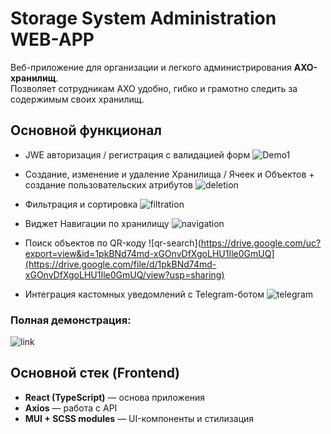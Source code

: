 # Storage System Administration WEB-APP

Веб-приложение для организации и легкого администрирования **АХО-хранилищ**.  
Позволяет сотрудникам АХО удобно, гибко и грамотно следить за содержимым своих хранилищ.

## Основной функционал

-    JWE авторизация / регистрация с валидацией форм
![Demo1](https://drive.google.com/uc?export=view&id=15ikZBf6MRnESbxD1Whq9WZqqizXM54OK)
  
-    Создание, изменение и удаление Хранилища / Ячеек и Объектов + cоздание пользовательских атрибутов
![deletion](https://drive.google.com/uc?export=view&id=1UbDGx_l80CjIDpa2YwIwWFu_uNSoXo8H)

-    Фильтрация и сортировка
![filtration](https://drive.google.com/uc?export=view&id=1sXaMDBtEDxt9fK2J0eIkQGn3ITst3HhS)

-    Виджет Навигации по хранилищу
![navigation](https://drive.google.com/uc?export=view&id=1P2XVWXk1MgmflruNhrRpufLuGcJq88lL)

-    Поиск объектов по QR-коду
![qr-search](https://drive.google.com/uc?export=view&id=1pkBNd74md-xGOnvDfXgoLHU1Ile0GmUQ](https://drive.google.com/file/d/1pkBNd74md-xGOnvDfXgoLHU1Ile0GmUQ/view?usp=sharing)

-    Интеграция кастомных уведомлений с Telegram-ботом
![telegram](https://drive.google.com/uc?export=view&id=1x2PY8ix1pxCxi5_K1C2vT26JsYR2hph9)

### Полная демонстрация:
![link](https://drive.google.com/uc?export=view&id=1_M6gi6osxnetkpcnjIKLIeLxsnET_tn1)


## Основной стек (Frontend)

-   **React (TypeScript)** — основа приложения
-   **Axios** — работа с API
-   **MUI + SCSS modules** — UI-компоненты и стилизация
